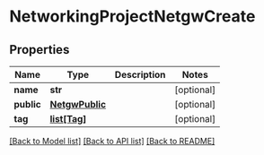# NetworkingProjectNetgwCreate

## Properties
Name | Type | Description | Notes
------------ | ------------- | ------------- | -------------
**name** | **str** |  | [optional] 
**public** | [**NetgwPublic**](NetgwPublic.md) |  | [optional] 
**tag** | [**list[Tag]**](Tag.md) |  | [optional] 

[[Back to Model list]](../README.md#documentation-for-models) [[Back to API list]](../README.md#documentation-for-api-endpoints) [[Back to README]](../README.md)


